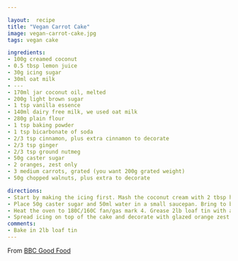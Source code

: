 ```yaml
--- 

layout:  recipe
title: "Vegan Carrot Cake"
image: vegan-carrot-cake.jpg
tags: vegan cake

ingredients: 
- 100g creamed coconut
- 0.5 tbsp lemon juice
- 30g icing sugar
- 30ml oat milk
- ---
- 170ml jar coconut oil, melted
- 200g light brown sugar
- 1 tsp vanilla essence
- 140ml dairy free milk, we used oat milk
- 280g plain flour
- 1 tsp baking powder
- 1 tsp bicarbonate of soda
- 2/3 tsp cinnamon, plus extra cinnamon to decorate
- 2/3 tsp ginger
- 2/3 tsp ground nutmeg
- 50g caster sugar
- 2 oranges, zest only
- 3 medium carrots, grated (you want 200g grated weight)
- 50g chopped walnuts, plus extra to decorate

directions: 
- Start by making the icing first. Mash the coconut cream with 2 tbsp hot water and the lemon juice until smooth.Whisk in the icing sugar followed by the oat milk. Continue to whisk until fully combined, set aside in the fridge until needed.
- Place 50g caster sugar and 50ml water in a small saucepan. Bring to boil and simmer a few mins. Add the grated zest of 1 orange and leave to cool. 
- Heat the oven to 180C/160C fan/gas mark 4. Grease 2lb loaf tin with a little of the melted coconut oil and line the bases with baking parchment. Whisk together the oil and sugar, then add the vanilla and milk. Combine the flour, baking powder, bicarbonate of soda, spices and zest of the other orange in a separate bowl. Add these to the wet mixture and stir well. Finally stir in the carrot and the nuts. Pour the mixture into the prepared tin and bake for 1 hour or until a skewer inserted into the middle of the cake comes out cleanly. Cool in the tin for 5 mins before transferring to a wire rack to cool completely.
- Spread icing on top of the cake and decorate with glazed orange zest.
comments: 
- Bake in 2lb loaf tin
--- 
```


From [BBC Good Food](https://www.bbcgoodfood.com/recipes/vegan-carrot-cake) 
